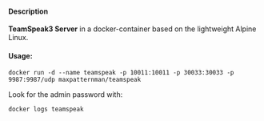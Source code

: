 #### Description

**TeamSpeak3 Server** in a docker-container based on the lightweight Alpine Linux.

#### Usage:

`docker run -d --name teamspeak -p 10011:10011 -p 30033:30033 -p 9987:9987/udp maxpatternman/teamspeak`

Look for the admin password with:

`docker logs teamspeak`
